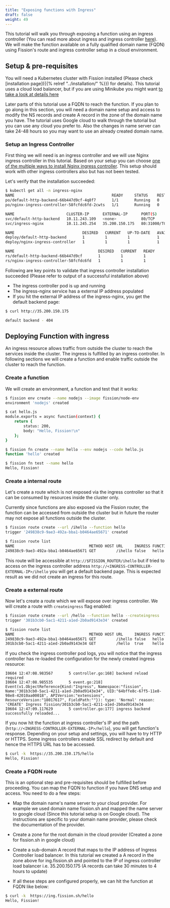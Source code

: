 ```yaml
---
title: "Exposing functions with Ingress"
draft: false
weight: 49
---
```


This tutorial will walk you through exposing a function using an ingress controller (You can read more about ingress and ingress controller [here](https://kubernetes.io/docs/concepts/services-networking/ingress/#ingress-controllers)). We will make the function available on a fully qualified domain name (FQDN) using Fission's route and ingress controller setup in a cloud environment.

## Setup & pre-requisites

You will need a Kubernetes cluster with Fission installed (Please
check [installation page]({{% relref "../installation/" %}}) for details). This tutorial uses a cloud load balancer, but if you are using Minikube you might want [to take a look at details here](https://github.com/kubernetes/minikube/issues/496)

Later parts of this tutorial use a FQDN to reach the function. If you plan to go along in this section, you will need a domain name setup and access to modify the NS records and create A record in the zone of the domain name you have. The tutorial uses Google cloud to walk through the tutorial but you can use any cloud you prefer to. Also the changes in name server can take 24-48 hours so you may want to use an already created domain name.

### Setup an Ingress Controller

First thing we will need is an ingress controller and we will use Nginx ingress controller in this tutorial. Based on your setup you can choose [one of the multiple ways to install Nginx ingress controller](https://kubernetes.github.io/ingress-nginx/deploy/). This setup should work with other ingress controllers also but has not been tested.

Let's verify that the installation succeeded:

```bash
$ kubectl get all -n ingress-nginx
NAME                                           READY     STATUS    RESTARTS   AGE
po/default-http-backend-66b447d9cf-4q8f7       1/1       Running   0          19d
po/nginx-ingress-controller-58fcfdc6fd-2cwts   1/1       Running   0          19d

NAME                       CLUSTER-IP      EXTERNAL-IP      PORT(S)                      AGE
svc/default-http-backend   10.11.243.109   <none>           80/TCP                       19d
svc/ingress-nginx          10.11.245.254   35.200.150.175   80:31000/TCP,443:30666/TCP   19d

NAME                              DESIRED   CURRENT   UP-TO-DATE   AVAILABLE   AGE
deploy/default-http-backend       1         1         1            1           19d
deploy/nginx-ingress-controller   1         1         1            1           19d

NAME                                     DESIRED   CURRENT   READY     AGE
rs/default-http-backend-66b447d9cf       1         1         1         19d
rs/nginx-ingress-controller-58fcfdc6fd   1         1         1         19d

```

Following are key points to validate that ingress controller installation succeeded (Please refer to output of a successful installation above)

- The ingress controller pod is up and running
- The ingress-nginx service has a external IP address populated
- If you hit the external IP address of the ingress-nginx, you get the default backend page:

```bash
$ curl http://35.200.150.175

default backend - 404
```

## Deploying Function with ingress

An ingress resource allows traffic from outside the cluster to reach the services inside the cluster. The ingress is fulfilled by an ingress controller. In following sections we will create a function and enable traffic outside the cluster to reach the function.

### Create a function

We will create an environment, a function and test that it works:

```bash
$ fission env create --name nodejs --image fission/node-env
environment 'nodejs' created

$ cat hello.js 
module.exports = async function(context) {
    return {
        status: 200,
        body: "Hello, Fission!\n"
    };
}

$ fission fn create --name hello --env nodejs --code hello.js 
function 'hello' created

$ fission fn test --name hello
Hello, Fission!
```

### Create a internal route

Let's create a route which is not exposed via the ingress controller so that it can be consumed by resources inside the cluster only.

Currently since functions are also exposed via the Fission router, the function can be accessed from outside the cluster but in future the router may not expose all functions outside the cluster.

```bash
$ fission route create --url /ihello --function hello
trigger '249838c9-9ae3-492a-bba1-b0464ae65671' created

$ fission route list
NAME                                 METHOD HOST URL     INGRESS FUNCTION_NAME
249838c9-9ae3-492a-bba1-b0464ae65671 GET         /ihello false   hello
```

This route will be accessible at `http://$FISSION_ROUTER/ihello` but if tried to access on the ingress controller address `http://<INGRESS-CONTROLLER-EXTERNAL-IP>/ihello` you will get a default backend page. This is expected result as we did not create an ingress for this route.

### Create a external route

Now let's create a route which we will expose over ingress controller. We will create a route with `createingress` flag enabled:

```bash
$ fission route create --url /hello --function hello --createingress
trigger '301b3cb0-5ac1-4211-a1ed-2b0ad9143e34' created

$ fission route list
NAME                                 METHOD HOST URL     INGRESS FUNCTION_NAME
249838c9-9ae3-492a-bba1-b0464ae65671 GET         /ihello false   hello
301b3cb0-5ac1-4211-a1ed-2b0ad9143e34 GET         /hello  true    hello
```
If you check the ingress controller pod logs, you will notice that the ingress controller has re-loaded the configuration for the newly created ingress resource:

```plaintext
I0604 12:47:08.983567       5 controller.go:168] backend reload required
I0604 12:47:08.985535       5 event.go:218] Event(v1.ObjectReference{Kind:"Ingress", Namespace:"fission", Name:"301b3cb0-5ac1-4211-a1ed-2b0ad9143e34", UID:"64bffe8c-67f5-11e8-98e8-42010aa00018", APIVersion:"extensions", ResourceVersion:"18017617", FieldPath:""}): type: 'Normal' reason: 'CREATE' Ingress fission/301b3cb0-5ac1-4211-a1ed-2b0ad9143e34
I0604 12:47:09.117629       5 controller.go:177] ingress backend successfully reloaded...
```

If you now hit the function at ingress controller's IP and the path (`http://<INGRESS-CONTROLLER-EXTERNAL-IP>/hello`), you will get function's response. Depending on your setup and settings, you will have to try HTTP or HTTPS. Some ingress controllers enable SSL redirect by default and hence the HTTPS URL has to be accessed.

```bash
$ curl -k  https://35.200.150.175/hello
Hello, Fission!
```

### Create a FQDN route

This is an optional step and pre-requisites should be fulfilled before proceeding. You can map the FQDN to function if you have DNS setup and access. You need to do a few steps:

- Map the domain name's name server to your cloud provider. For example we used domain name fission.sh and mapped the name server to google cloud (Since this tutorial setup is on Google cloud). The instructions are specific to your domain name provider, please check the documentation of the provider.

- Create a zone for the root domain in the cloud provider (Created a zone for fission.sh in google cloud)

- Create a sub-domain A record that maps to the IP address of Ingress Controller load balancer. In this tutorial we created a A record in the zone above for ing.fission.sh and pointed to the IP of ingress controller load balancer i.e. 35.200.150.175 (A records can take 30 minutes to 4 hours to update)

- If all these steps are configured properly, we can hit the function at FQDN like below:

```bash
$ curl -k  https://ing.fission.sh/hello
Hello, Fission!
```
